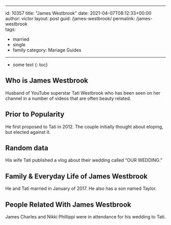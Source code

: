  ---
id: 10357
title: "James Westbrook"
date: 2021-04-07T08:12:33+00:00
author: victor
layout: post
guid: /james-westbrook/
permalink: /james-westbrook  
tags:
  - married
  - single
  - family
category: Mariage Guides
---

* some text
{: toc}

## Who is James Westbrook

Husband of YouTube superstar Tati Westbrook who has been seen on her channel in a number of videos that are often beauty related.

## Prior to Popularity

He first proposed to Tati in 2012. The couple initially thought about eloping, but elected against it.

## Random data

His wife Tati published a vlog about their wedding called &#8220;OUR WEDDING.&#8221;

## Family & Everyday Life of James Westbrook

He and Tati married in January of 2017. He also has a son named Taylor.

## People Related With James Westbrook

James Charles and Nikki Phillippi were in attendance for his wedding to Tati.
 